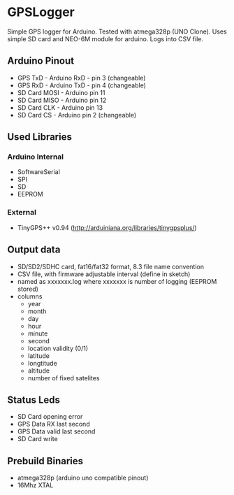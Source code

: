 # GPSLogger

Simple GPS logger for Arduino. Tested with atmega328p (UNO Clone). Uses simple SD card and NEO-6M module for arduino. Logs into CSV file.

## Arduino Pinout

 - GPS TxD - Arduino RxD - pin 3 (changeable)
 - GPS RxD - Arduino TxD - pin 4 (changeable)
 - SD Card MOSI - Arduino pin 11
 - SD Card MISO - Arduino pin 12
 - SD Card CLK - Arduino pin 13
 - SD Card CS - Arduino pin 2 (changeable)

## Used Libraries
### Arduino Internal
 - SoftwareSerial
 - SPI
 - SD
 - EEPROM
### External
 - TinyGPS++ v0.94 (http://arduiniana.org/libraries/tinygpsplus/)

## Output data
 - SD/SD2/SDHC card, fat16/fat32 format, 8.3 file name convention
 - CSV file, with firmware adjustable interval (define in sketch)
 - named as xxxxxxx.log where xxxxxxx is number of logging (EEPROM stored)
 - columns
   - year
   - month
   - day
   - hour
   - minute
   - second
   - location validity (0/1)
   - latitude
   - longtitude
   - altitude
   - number of fixed satelites

## Status Leds
 - SD Card opening error
 - GPS Data RX last second
 - GPS Data valid last second
 - SD Card write

## Prebuild Binaries
 - atmega328p (arduino uno compatible pinout)
 - 16Mhz XTAL

